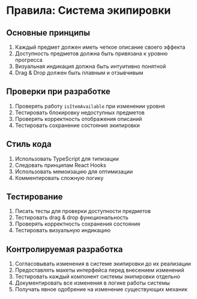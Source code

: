 # Правила: Система экипировки

## Основные принципы
1. Каждый предмет должен иметь четкое описание своего эффекта
2. Доступность предметов должна быть привязана к уровню прогресса
3. Визуальная индикация должна быть интуитивно понятной
4. Drag & Drop должен быть плавным и отзывчивым

## Проверки при разработке
1. Проверять работу `isItemAvailable` при изменении уровня
2. Тестировать блокировку недоступных предметов
3. Проверять корректность отображения описаний
4. Тестировать сохранение состояния экипировки

## Стиль кода
1. Использовать TypeScript для типизации
2. Следовать принципам React Hooks
3. Использовать мемоизацию для оптимизации
4. Комментировать сложную логику

## Тестирование
1. Писать тесты для проверки доступности предметов
2. Тестировать drag & drop функциональность
3. Проверять корректность сохранения состояния
4. Тестировать визуальную индикацию

## Контролируемая разработка
1. Согласовывать изменения в системе экипировки до их реализации
2. Предоставлять макеты интерфейса перед внесением изменений
3. Тестировать каждый компонент системы экипировки отдельно
4. Документировать все изменения в логике работы системы
5. Получать явное одобрение на изменение существующих механик 